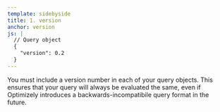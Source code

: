 ```yaml
---
template: sidebyside
title: 1. version
anchor: version
js: |
  // Query object
  {
    "version": 0.2
  }
---
```

You must include a version number in each of your query objects.  This ensures that your query will always be evaluated the same, even if Optimizely introduces a backwards-incompatibile query format in the future.
